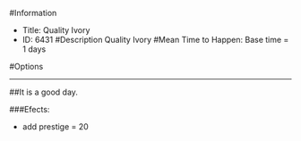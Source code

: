 #Information
 - Title: Quality Ivory
 - ID: 6431
#Description
Quality Ivory
#Mean Time to Happen:
Base time = 1 days

#Options

___
##It is a good day.

###Efects:<ul><li>add prestige = 20</li></ul>
